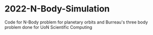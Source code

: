 # 2022-N-Body-Simulation
Code for N-Body problem for planetary orbits and Burreau's three body problem done for UoN Scientific Computing
